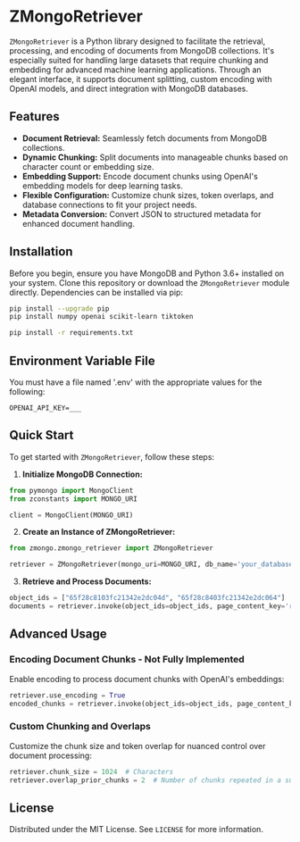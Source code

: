 # ZMongoRetriever

`ZMongoRetriever` is a Python library designed to facilitate the retrieval, processing, and encoding of documents from MongoDB collections. It's especially suited for handling large datasets that require chunking and embedding for advanced machine learning applications. Through an elegant interface, it supports document splitting, custom encoding with OpenAI models, and direct integration with MongoDB databases.

## Features

- **Document Retrieval:** Seamlessly fetch documents from MongoDB collections.
- **Dynamic Chunking:** Split documents into manageable chunks based on character count or embedding size.
- **Embedding Support:** Encode document chunks using OpenAI's embedding models for deep learning tasks.
- **Flexible Configuration:** Customize chunk sizes, token overlaps, and database connections to fit your project needs.
- **Metadata Conversion:** Convert JSON to structured metadata for enhanced document handling.

## Installation

Before you begin, ensure you have MongoDB and Python 3.6+ installed on your system. Clone this repository or download the `ZMongoRetriever` module directly. Dependencies can be installed via pip:

```bash
pip install --upgrade pip
pip install numpy openai scikit-learn tiktoken
```


```bash
pip install -r requirements.txt
```

## Environment Variable File

You must have a file named '.env' with the appropriate values for the following:

```angular2html
OPENAI_API_KEY=___
```


## Quick Start

To get started with `ZMongoRetriever`, follow these steps:

1. **Initialize MongoDB Connection:**

```python
from pymongo import MongoClient
from zconstants import MONGO_URI

client = MongoClient(MONGO_URI)
```

2. **Create an Instance of ZMongoRetriever:**

```python
from zmongo.zmongo_retriever import ZMongoRetriever

retriever = ZMongoRetriever(mongo_uri=MONGO_URI, db_name='your_database', collection_name='your_collection')
```

3. **Retrieve and Process Documents:**

```python
object_ids = ["65f28c8103fc21342e2dc04d", "65f28c8403fc21342e2dc064"]
documents = retriever.invoke(object_ids=object_ids, page_content_key='report.details.content')
```

## Advanced Usage

### Encoding Document Chunks - Not Fully Implemented

Enable encoding to process document chunks with OpenAI's embeddings:

```python
retriever.use_encoding = True
encoded_chunks = retriever.invoke(object_ids=object_ids, page_content_key='report.details.content')
```

### Custom Chunking and Overlaps

Customize the chunk size and token overlap for nuanced control over document processing:

```python
retriever.chunk_size = 1024  # Characters
retriever.overlap_prior_chunks = 2  # Number of chunks repeated in a subsequent Document list
```

## License

Distributed under the MIT License. See `LICENSE` for more information.
